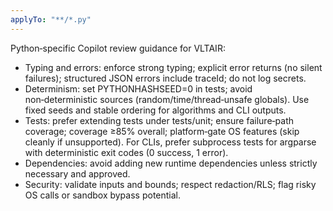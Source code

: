 ```yaml
---
applyTo: "**/*.py"
---
```


Python‑specific Copilot review guidance for VLTAIR:

- Typing and errors: enforce strong typing; explicit error returns (no silent failures); structured JSON errors include traceId; do not log secrets.
- Determinism: set PYTHONHASHSEED=0 in tests; avoid non‑deterministic sources (random/time/thread‑unsafe globals). Use fixed seeds and stable ordering for algorithms and CLI outputs.
- Tests: prefer extending tests under tests/unit; ensure failure‑path coverage; coverage ≥85% overall; platform‑gate OS features (skip cleanly if unsupported). For CLIs, prefer subprocess tests for argparse with deterministic exit codes (0 success, 1 error).
- Dependencies: avoid adding new runtime dependencies unless strictly necessary and approved.
- Security: validate inputs and bounds; respect redaction/RLS; flag risky OS calls or sandbox bypass potential.

